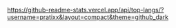 https://github-readme-stats.vercel.app/api/top-langs/?username=pratixx&layout=compact&theme=github_dark
